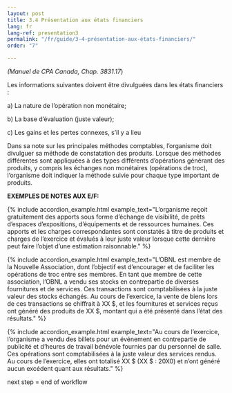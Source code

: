 ```yaml
---
layout: post
title: 3.4 Présentation aux états financiers
lang: fr
lang-ref: presentation3
permalink: "/fr/guide/3-4-présentation-aux-états-financiers/"
order: "7"

---
```

_(Manuel de CPA Canada, Chap. 3831.17_)

Les informations suivantes doivent être divulguées dans les états financiers :

a) La nature de l’opération non monétaire;

b) La base d’évaluation (juste valeur);

c) Les gains et les pertes connexes, s’il y a lieu

Dans sa note sur les principales méthodes comptables, l’organisme doit divulguer sa méthode de constatation des produits. Lorsque des méthodes différentes sont appliquées à des types différents d’opérations générant des produits, y compris les échanges non monétaires (opérations de troc), l’organisme doit indiquer la méthode suivie pour chaque type important de produits.

**EXEMPLES DE NOTES AUX E/F:**

{% include accordion_example.html
example_text="L’organisme reçoit gratuitement des apports sous forme d’échange de visibilité, de prêts d’espaces d’expositions, d’équipements et de ressources humaines. Ces apports et les charges correspondantes sont constatés à titre de produits et charges de l’exercice et évalués à leur juste valeur lorsque cette dernière peut faire l’objet d’une estimation raisonnable."
%}

{% include accordion_example.html
example_text="L’OBNL est membre de la Nouvelle Association, dont l’objectif est d’encourager et de faciliter les opérations de troc entre ses membres. En tant que membre de cette association, l’OBNL a vendu ses stocks en contrepartie de diverses fournitures et de services. Ces transactions sont comptabilisées à la juste valeur des stocks échangés. Au cours de l’exercice, la vente de biens lors de ces transactions se chiffrait à XX $, et les fournitures et services reçus ont généré des produits de XX $, montant qui a été présenté dans l’état des résultats."
%}

{% include accordion_example.html
example_text="Au cours de l’exercice, l’organisme a vendu des billets pour un événement en contrepartie de publicité et d’heures de travail bénévole fournies par du personnel de salle. Ces opérations sont comptabilisées à la juste valeur des services rendus. Au cours de l’exercice, elles ont totalisé XX $ (XX $ : 20X0) et n’ont généré aucun excédent quant aux résultats."
%}

next step = end of workflow

